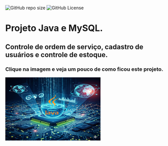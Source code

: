 ![GitHub repo size](https://img.shields.io/github/repo-size/fabio2307/projeto_java_Gerenciamento_Menutecao) ![GitHub License](https://img.shields.io/github/license/fabio2307/projeto_java_Gerenciamento_Menutecao)


# Projeto Java e MySQL.

## Controle de ordem de serviço, cadastro de usuários e controle de estoque.

### Clique na imagem e veja um pouco de como ficou este projeto.
[![Video do Professor José de Assis](https://github.com/fabio2307/fabio2307/blob/main/tamp%20para%20video1.png
)](https://www.youtube.com/playlist?list=PLHnKWI_nHQOtkhQHL4ENpN3ULxUFBYuSk)
